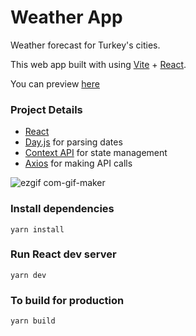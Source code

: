 # Weather App
Weather forecast for Turkey's cities.

This web app built with using [Vite](https://vitejs.dev/) + [React](https://reactjs.org/).

You can preview [here](https://openweather-app-react.netlify.app/)

### Project Details

- [React](https://reactjs.org/)
- [Day.js](https://day.js.org/) for parsing dates
- [Context API](https://reactjs.org/docs/context.html) for state management
- [Axios](https://axios-http.com/docs/intro) for making API calls

![ezgif com-gif-maker](https://user-images.githubusercontent.com/89906672/189520879-9afbadb6-fd7f-4135-8118-c6c49a72c2ca.gif)

### Install dependencies

```
yarn install
```

### Run React dev server

```
yarn dev
```

### To build for production

```
yarn build
```
